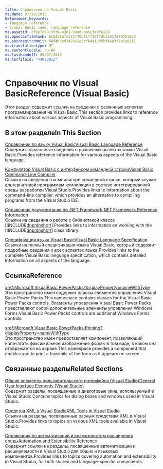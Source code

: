 ```yaml
---
title: Справочник по Visual Basic
ms.date: 07/20/2015
helpviewer_keywords:
- language reference
- Visual Basic code, language reference
ms.assetid: df6e7c50-5f3e-4381-98ed-ba5c3e9fe228
ms.openlocfilehash: 615421afe522770bfcff38ffdb23917d7925150d
ms.sourcegitcommit: 64f4baed249341e5bf64d1385bf48e3f2e1a0211
ms.translationtype: MT
ms.contentlocale: ru-RU
ms.lasthandoff: 09/07/2018
ms.locfileid: "44083912"
---
```

# <a name="reference-visual-basic"></a><span data-ttu-id="c00bd-102">Справочник по Visual Basic</span><span class="sxs-lookup"><span data-stu-id="c00bd-102">Reference (Visual Basic)</span></span>
<span data-ttu-id="c00bd-103">Этот раздел содержит ссылки на сведения о различных аспектах программирования на Visual Basic.</span><span class="sxs-lookup"><span data-stu-id="c00bd-103">This section provides links to reference information about various aspects of Visual Basic programming.</span></span>  
  
## <a name="in-this-section"></a><span data-ttu-id="c00bd-104">В этом разделе</span><span class="sxs-lookup"><span data-stu-id="c00bd-104">In This Section</span></span>  
 [<span data-ttu-id="c00bd-105">Справочник по языку Visual Basic</span><span class="sxs-lookup"><span data-stu-id="c00bd-105">Visual Basic Language Reference</span></span>](../../visual-basic/language-reference/index.md)  
 <span data-ttu-id="c00bd-106">Содержит справочные сведения о различных аспектах языка Visual Basic.</span><span class="sxs-lookup"><span data-stu-id="c00bd-106">Provides reference information for various aspects of the Visual Basic language.</span></span>  
  
 [<span data-ttu-id="c00bd-107">Компилятор Visual Basic с интерфейсом командной строки</span><span class="sxs-lookup"><span data-stu-id="c00bd-107">Visual Basic Command-Line Compiler</span></span>](../../visual-basic/reference/command-line-compiler/index.md)  
 <span data-ttu-id="c00bd-108">Ссылки на сведения о компиляторе командной строки, который служит альтернативой программам компиляции в составе интегрированной среды разработки Visual Studio.</span><span class="sxs-lookup"><span data-stu-id="c00bd-108">Provides links to information about the command-line compiler, which provides an alternative to compiling programs from the Visual Studio IDE.</span></span>  
  
 [<span data-ttu-id="c00bd-109">Справочная документация по .NET Framework</span><span class="sxs-lookup"><span data-stu-id="c00bd-109">.NET Framework Reference Information</span></span>](../../visual-basic/reference/net-framework-reference-information.md)  
 <span data-ttu-id="c00bd-110">Ссылки на сведения о работе с библиотекой класса [!INCLUDE[dnprdnshort](~/includes/dnprdnshort-md.md)].</span><span class="sxs-lookup"><span data-stu-id="c00bd-110">Provides links to information on working with the [!INCLUDE[dnprdnshort](~/includes/dnprdnshort-md.md)] class library.</span></span>  
  
 [<span data-ttu-id="c00bd-111">Спецификация языка Visual Basic</span><span class="sxs-lookup"><span data-stu-id="c00bd-111">Visual Basic Language Specification</span></span>](../../visual-basic/reference/language-specification/index.md)  
 <span data-ttu-id="c00bd-112">Ссылки на полный спецификации языка Visual Basic, который содержит подробные сведения о всех аспектах языка.</span><span class="sxs-lookup"><span data-stu-id="c00bd-112">Provides links to the complete Visual Basic language specification, which contains detailed information on all aspects of the language.</span></span>  
  
## <a name="reference"></a><span data-ttu-id="c00bd-113">Ссылка</span><span class="sxs-lookup"><span data-stu-id="c00bd-113">Reference</span></span>  
 <xref:Microsoft.VisualBasic.PowerPacks?displayProperty=nameWithType>  
 <span data-ttu-id="c00bd-114">Это пространство имен содержит классы элементов управления Visual Basic Power Packs.</span><span class="sxs-lookup"><span data-stu-id="c00bd-114">This namespace contains classes for the Visual Basic Power Packs controls.</span></span> <span data-ttu-id="c00bd-115">Элементы управления Visual Basic Power Packs представляют собой дополнительные элементы управления Windows Forms.</span><span class="sxs-lookup"><span data-stu-id="c00bd-115">Visual Basic Power Packs controls are additional Windows Forms controls.</span></span>  
  
 <xref:Microsoft.VisualBasic.PowerPacks.Printing?displayProperty=nameWithType>  
 <span data-ttu-id="c00bd-116">Это пространство имен предоставляет компонент, позволяющий напечатать факсимильное изображение формы в том виде, в каком она отображается на экране.</span><span class="sxs-lookup"><span data-stu-id="c00bd-116">This namespace provides a component that enables you to print a facsimile of the form as it appears on screen.</span></span>  
  
## <a name="related-sections"></a><span data-ttu-id="c00bd-117">Связанные разделы</span><span class="sxs-lookup"><span data-stu-id="c00bd-117">Related Sections</span></span>  
 [<span data-ttu-id="c00bd-118">Общие элементы пользовательского интерфейса (Visual Studio)</span><span class="sxs-lookup"><span data-stu-id="c00bd-118">General User Interface Elements (Visual Studio)</span></span>](/visualstudio/ide/reference/general-user-interface-elements-visual-studio)  
 <span data-ttu-id="c00bd-119">Содержит разделы, посвященные и диалоговые окна, используемый в Visual Studio.</span><span class="sxs-lookup"><span data-stu-id="c00bd-119">Contains topics for dialog boxes and windows used in Visual Studio.</span></span>  
  
 [<span data-ttu-id="c00bd-120">Средства XML в Visual Studio</span><span class="sxs-lookup"><span data-stu-id="c00bd-120">XML Tools in Visual Studio</span></span>](/visualstudio/xml-tools/xml-tools-in-visual-studio)  
 <span data-ttu-id="c00bd-121">Ссылки на разделы, посвященные разным средствам XML в Visual Studio.</span><span class="sxs-lookup"><span data-stu-id="c00bd-121">Provides links to topics on various XML tools available in Visual Studio.</span></span>  
  
 [<span data-ttu-id="c00bd-122">Справочник по автоматизации и возможностям расширения среды</span><span class="sxs-lookup"><span data-stu-id="c00bd-122">Automation and Extensibility Reference</span></span>](/visualstudio/extensibility/extensibility-in-visual-studio)  
 <span data-ttu-id="c00bd-123">Содержит ссылки на разделы, посвященные автоматизации и расширяемости в Visual Studio для общих и языковых компонентов.</span><span class="sxs-lookup"><span data-stu-id="c00bd-123">Provides links to topics covering automation and extensibility in Visual Studio, for both shared and language-specific components.</span></span>
